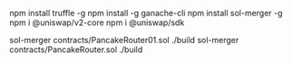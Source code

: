 npm install truffle -g
npm install -g ganache-cli
npm install sol-merger -g
npm i @uniswap/v2-core
npm i @uniswap/sdk

sol-merger contracts/PancakeRouter01.sol ./build
sol-merger contracts/PancakeRouter.sol ./build